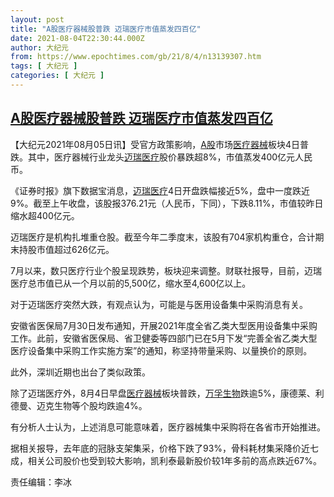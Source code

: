 ```yaml
---
layout: post
title: "A股医疗器械股普跌 迈瑞医疗市值蒸发四百亿"
date: 2021-08-04T22:30:44.000Z
author: 大纪元
from: https://www.epochtimes.com/gb/21/8/4/n13139307.htm
tags: [ 大纪元 ]
categories: [ 大纪元 ]
---
```

<!--1628116244000-->
[A股医疗器械股普跌 迈瑞医疗市值蒸发四百亿](https://www.epochtimes.com/gb/21/8/4/n13139307.htm)
------

<div>
<p>【大纪元2021年08月05日讯】受官方政策影响，<a href="https://www.epochtimes.com/gb/tag/a%E8%82%A1.html">A股</a>市场<a href="https://www.epochtimes.com/gb/tag/%E5%8C%BB%E7%96%97%E5%99%A8%E6%A2%B0.html">医疗器械</a>板块4日普跌。其中，医疗器械行业龙头<a href="https://www.epochtimes.com/gb/tag/%E8%BF%88%E7%91%9E%E5%8C%BB%E7%96%97.html">迈瑞医疗</a>股价暴跌超8%，市值蒸发400亿元人民币。</p><p>《证券时报》旗下数据宝消息，<a href="https://www.epochtimes.com/gb/tag/%E8%BF%88%E7%91%9E%E5%8C%BB%E7%96%97.html">迈瑞医疗</a>4日开盘跌幅接近5%，盘中一度跌近9%。截至上午收盘，该股报376.21元（人民币，下同），下跌8.11%，市值较昨日缩水超400亿元。</p><p>迈瑞医疗是机构扎堆重仓股。截至今年二季度末，该股有704家机构重仓，合计期末持股市值超过626亿元。</p><p>7月以来，数只医疗行业个股呈现跌势，板块迎来调整。财联社报导，目前，迈瑞医疗总市值已从一个月以前的5,500亿，缩水至4,600亿以上。</p><p>对于迈瑞医疗突然大跌，有观点认为，可能是与医用设备集中采购消息有关。</p><p>安徽省医保局7月30日发布通知，开展2021年度全省乙类大型医用设备集中采购工作。此前，安徽省医保局、省卫健委等四部门已在5月下发“完善全省乙类大型医疗设备集中采购工作实施方案”的通知，称坚持带量采购、以量换价的原则。</p><p>此外，深圳近期也出台了类似政策。</p><p>除了迈瑞医疗外，8月4日早盘<a href="https://www.epochtimes.com/gb/tag/%E5%8C%BB%E7%96%97%E5%99%A8%E6%A2%B0.html">医疗器械</a>板块普跌，<a href="https://www.epochtimes.com/gb/tag/%E4%B8%87%E5%AD%9A%E7%94%9F%E7%89%A9.html">万孚生物</a>跌逾5%，康德莱、利德曼、迈克生物等个股均跌逾4%。</p><p>有分析人士认为，上述消息可能意味着，医疗器械集中采购将在各省市开始推进。</p><p>据相关报导，去年底的冠脉支架集采，价格下跌了93%，骨科耗材集采降价近七成，相关公司股价也受到较大影响，凯利泰最新股价较1年多前的高点跌近67%。</p><p>责任编辑：李冰</p>
</div>

